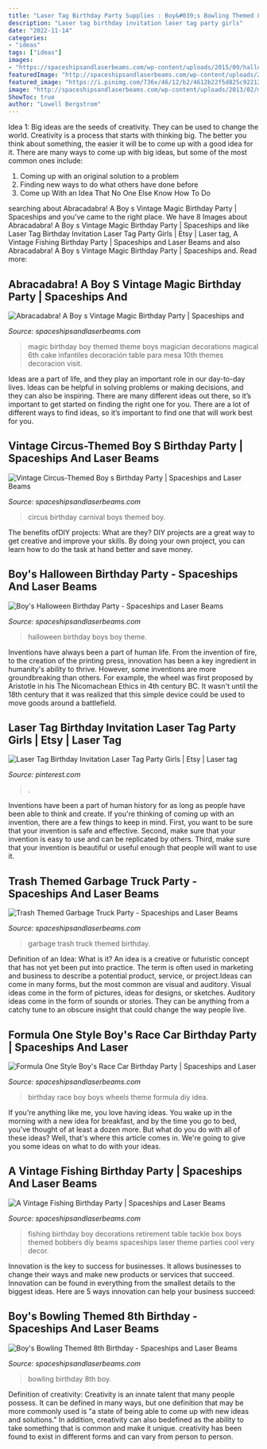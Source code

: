 ```yaml
---
title: "Laser Tag Birthday Party Supplies : Boy&#039;s Bowling Themed 8th Birthday"
description: "Laser tag birthday invitation laser tag party girls"
date: "2022-11-14"
categories:
- "ideas"
tags: ["ideas"]
images:
- "https://spaceshipsandlaserbeams.com/wp-content/uploads/2015/09/halloween-birthday-party-ideas-5788.jpg"
featuredImage: "http://spaceshipsandlaserbeams.com/wp-content/uploads/2015/09/vintage-race-car-birthday-party-ideas-for-boys.jpg"
featured_image: "https://i.pinimg.com/736x/46/12/b2/4612b22f5d825c92212410255d6c84c0.jpg"
image: "http://spaceshipsandlaserbeams.com/wp-content/uploads/2013/02/main-trash-garbage-man-birthday-party-ideas.jpg"
ShowToc: true
author: "Lowell Bergstrom"
---
```



Idea 1: Big ideas are the seeds of creativity. They can be used to change the world.
Creativity is a process that starts with thinking big. The better you think about something, the easier it will be to come up with a good idea for it. There are many ways to come up with big ideas, but some of the most common ones include:
1. Coming up with an original solution to a problem
2. Finding new ways to do what others have done before
3. Come up With an Idea That No One Else Know How To Do

	

		
searching about Abracadabra! A Boy s Vintage Magic Birthday Party | Spaceships and you've came to the right place. We have 8 Images about Abracadabra! A Boy s Vintage Magic Birthday Party | Spaceships and like Laser Tag Birthday Invitation Laser Tag Party Girls | Etsy | Laser tag, A Vintage Fishing Birthday Party | Spaceships and Laser Beams and also Abracadabra! A Boy s Vintage Magic Birthday Party | Spaceships and. Read more:
		
    
## Abracadabra! A Boy S Vintage Magic Birthday Party | Spaceships And

<img loading=lazy src="http://spaceshipsandlaserbeams.com/wp-content/uploads/2015/09/vintage-magic-birthday-party-ideas-boys.jpg" onerror="this.onerror=null;this.src='https://tse1.mm.bing.net/th?id=OIP.i9nmtkxMjOFpK1XlXmd2rwHaLH&amp;pid=15.1';" alt="Abracadabra! A Boy s Vintage Magic Birthday Party | Spaceships and">

_Source: spaceshipsandlaserbeams.com_

>magic birthday boy themed theme boys magician decorations magical 6th cake infantiles decoración table para mesa 10th themes decoracion visit. 

	

Ideas are a part of life, and they play an important role in our day-to-day lives. Ideas can be helpful in solving problems or making decisions, and they can also be inspiring. There are many different ideas out there, so it’s important to get started on finding the right one for you. There are a lot of different ways to find ideas, so it’s important to find one that will work best for you.

    
## Vintage Circus-Themed Boy S Birthday Party | Spaceships And Laser Beams

<img loading=lazy src="https://spaceshipsandlaserbeams.com/wp-content/uploads/2015/09/circus-birthday-party-ideas-boys.jpg.jpg" onerror="this.onerror=null;this.src='https://tse1.mm.bing.net/th?id=OIP.XGxWsmha0Hie-C2ym4k4CAHaLH&amp;pid=15.1';" alt="Vintage Circus-Themed Boy s Birthday Party | Spaceships and Laser Beams">

_Source: spaceshipsandlaserbeams.com_

>circus birthday carnival boys themed boy. 

	

The benefits ofDIY projects: What are they?
DIY projects are a great way to get creative and improve your skills. By doing your own project, you can learn how to do the task at hand better and save money.

    
## Boy&#039;s Halloween Birthday Party - Spaceships And Laser Beams

<img loading=lazy src="https://spaceshipsandlaserbeams.com/wp-content/uploads/2015/09/halloween-birthday-party-ideas-5788.jpg" onerror="this.onerror=null;this.src='https://tse3.mm.bing.net/th?id=OIP.20uMpAhDnGcFZ1fMNXjj3wHaLZ&amp;pid=15.1';" alt="Boy&#039;s Halloween Birthday Party - Spaceships and Laser Beams">

_Source: spaceshipsandlaserbeams.com_

>halloween birthday boys boy theme. 

	

Inventions have always been a part of human life. From the invention of fire, to the creation of the printing press, innovation has been a key ingredient in humanity's ability to thrive. However, some inventions are more groundbreaking than others. For example, the wheel was first proposed by Aristotle in his The Nicomachean Ethics in 4th century BC. It wasn't until the 18th century that it was realized that this simple device could be used to move goods around a battlefield.

    
## Laser Tag Birthday Invitation Laser Tag Party Girls | Etsy | Laser Tag

<img loading=lazy src="https://i.pinimg.com/736x/46/12/b2/4612b22f5d825c92212410255d6c84c0.jpg" onerror="this.onerror=null;this.src='https://tse3.mm.bing.net/th?id=OIP.V8OnKhC_flouvrSvaAeLYgHaHa&amp;pid=15.1';" alt="Laser Tag Birthday Invitation Laser Tag Party Girls | Etsy | Laser tag">

_Source: pinterest.com_

>. 

	

Inventions have been a part of human history for as long as people have been able to think and create. If you're thinking of coming up with an invention, there are a few things to keep in mind. First, you want to be sure that your invention is safe and effective. Second, make sure that your invention is easy to use and can be replicated by others. Third, make sure that your invention is beautiful or useful enough that people will want to use it.

    
## Trash Themed Garbage Truck Party - Spaceships And Laser Beams

<img loading=lazy src="http://spaceshipsandlaserbeams.com/wp-content/uploads/2013/02/main-trash-garbage-man-birthday-party-ideas.jpg" onerror="this.onerror=null;this.src='https://tse2.mm.bing.net/th?id=OIP.0nrmK3yRWvky-yCiRDsJpAHaLH&amp;pid=15.1';" alt="Trash Themed Garbage Truck Party - Spaceships and Laser Beams">

_Source: spaceshipsandlaserbeams.com_

>garbage trash truck themed birthday. 

	

Definition of an Idea: What is it?
An idea is a creative or futuristic concept that has not yet been put into practice. The term is often used in marketing and business to describe a potential product, service, or project.Ideas can come in many forms, but the most common are visual and auditory. Visual ideas come in the form of pictures, ideas for designs, or sketches. Auditory ideas come in the form of sounds or stories. They can be anything from a catchy tune to an obscure insight that could change the way people live.

    
## Formula One Style Boy&#039;s Race Car Birthday Party | Spaceships And Laser

<img loading=lazy src="http://spaceshipsandlaserbeams.com/wp-content/uploads/2015/09/vintage-race-car-birthday-party-ideas-for-boys.jpg" onerror="this.onerror=null;this.src='https://tse3.mm.bing.net/th?id=OIP.QmgHrC5nvWrzChq7JrxTVgHaLH&amp;pid=15.1';" alt="Formula One Style Boy&#039;s Race Car Birthday Party | Spaceships and Laser">

_Source: spaceshipsandlaserbeams.com_

>birthday race boy boys wheels theme formula diy idea. 

	

If you're anything like me, you love having ideas. You wake up in the morning with a new idea for breakfast, and by the time you go to bed, you've thought of at least a dozen more. But what do you do with all of these ideas? Well, that's where this article comes in. We're going to give you some ideas on what to do with your ideas.

    
## A Vintage Fishing Birthday Party | Spaceships And Laser Beams

<img loading=lazy src="http://spaceshipsandlaserbeams.com/wp-content/uploads/2012/05/Boys-Vintage-Fishing-Birthday-Party-Tackle-Box-Decorations.jpg" onerror="this.onerror=null;this.src='https://tse1.mm.bing.net/th?id=OIP.ULDv4aiAAn15kQ2Io6fDVAHaLH&amp;pid=15.1';" alt="A Vintage Fishing Birthday Party | Spaceships and Laser Beams">

_Source: spaceshipsandlaserbeams.com_

>fishing birthday boy decorations retirement table tackle box boys themed bobbers diy beams spaceships laser theme parties cool very decor. 

	

Innovation is the key to success for businesses. It allows businesses to change their ways and make new products or services that succeed. Innovation can be found in everything from the smallest details to the biggest ideas. Here are 5 ways innovation can help your business succeed: 

    
## Boy&#039;s Bowling Themed 8th Birthday - Spaceships And Laser Beams

<img loading=lazy src="https://spaceshipsandlaserbeams.com/wp-content/uploads/2015/09/bowling-birthday-party-ideas-459.jpg" onerror="this.onerror=null;this.src='https://tse3.mm.bing.net/th?id=OIP.GZGALo-81mII-P9DpDzaEwHaLH&amp;pid=15.1';" alt="Boy&#039;s Bowling Themed 8th Birthday - Spaceships and Laser Beams">

_Source: spaceshipsandlaserbeams.com_

>bowling birthday 8th boy. 

	

Definition of creativity:
Creativity is an innate talent that many people possess. It can be defined in many ways, but one definition that may be more commonly used is "a state of being able to come up with new ideas and solutions." In addition, creativity can also bedefined as the ability to take something that is common and make it unique. creativity has been found to exist in different forms and can vary from person to person.

